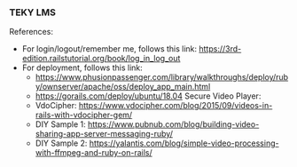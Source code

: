 ### TEKY LMS

References: 
* For login/logout/remember me, follows this link: https://3rd-edition.railstutorial.org/book/log_in_log_out
* For deployment, follows this link: 
  * https://www.phusionpassenger.com/library/walkthroughs/deploy/ruby/ownserver/apache/oss/deploy_app_main.html
  * https://gorails.com/deploy/ubuntu/18.04
Secure Video Player:
  * VdoCipher: https://www.vdocipher.com/blog/2015/09/videos-in-rails-with-vdocipher-gem/
  * DIY Sample 1: https://www.pubnub.com/blog/building-video-sharing-app-server-messaging-ruby/
  * DIY Sample 2: https://yalantis.com/blog/simple-video-processing-with-ffmpeg-and-ruby-on-rails/